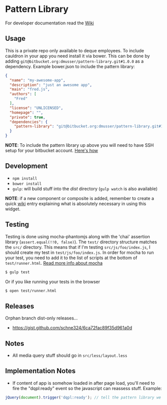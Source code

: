 # Pattern Library

For developer documentation read the [Wiki](https://bitbucket.org/dmusser/pattern-library/wiki/Home)

## Usage
This is a private repo only available to deque employees.  To include cauldron in your app you need install it via bower.  This can be done by adding `git@bitbucket.org:dmusser/pattern-library.git#1.0.0` as a dependency.  Example bower.json to include the pattern library:
```json
{
  "name": "my-awesome-app",
  "description": "just an awesome app",
  "main": "fred.js",
  "authors": [
    "Fred"
  ],
  "license": "UNLICENSED",
  "homepage": "",
  "private": true,
  "dependencies": {
    "pattern-library": "git@bitbucket.org:dmusser/pattern-library.git#1.0.0"
  }
}
```
__NOTE__: To include the pattern library up above you will need to have SSH setup for your bitbucket account. [Here's how](https://confluence.atlassian.com/bitbucket/set-up-ssh-for-git-728138079.html)

## Development
- `npm install`
- `bower install`
- `gulp`: will build stuff into the _dist_ directory (`gulp watch` is also available)

__NOTE__: if a new component or composite is added, remember to create a quick [wiki](https://bitbucket.org/dmusser/pattern-library/wiki/Home) entry explaining what is absolutely necessary in using this widget.

## Testing
Testing is done using mocha-phantomjs along with the 'chai' assertion library (`assert.equal(!!0, false)`).  The `test/` directory structure matches the `src/` directory.  This means that if I'm testing `src/js/foo/index.js`, I should create my test in `test/js/foo/index.js`.  In order for mocha to run your test, you need to add it to the list of scripts at the bottom of `test/runner.html`.  [Read more info about mocha](https://mochajs.org/)

```bash
$ gulp test
```

Or if you like running your tests in the browser

```bash
$ open test/runner.html
```

## Releases
Orphan branch dist-only releases...

 * https://gist.github.com/schne324/6ca72fac89f35d961a0d

## Notes
* All media query stuff should go in `src/less/layout.less`

## Implementation Notes
* If content of app is somehow loaded in after page load, you'll need to fire the "dqpl:ready" event so the javascript can reassess stuff.  Example:
```js
jQuery(document).trigger('dqpl:ready'); // tell the pattern library we're ready to go
```

